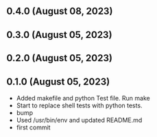 ## 0.4.0 (August 08, 2023)


## 0.3.0 (August 05, 2023)


## 0.2.0 (August 05, 2023)


## 0.1.0 (August 05, 2023)
  - Added makefile and python Test file. Run make
  - Start to replace shell tests with python tests.
  - bump
  - Used /usr/bin/env and updated README.md
  - first commit

